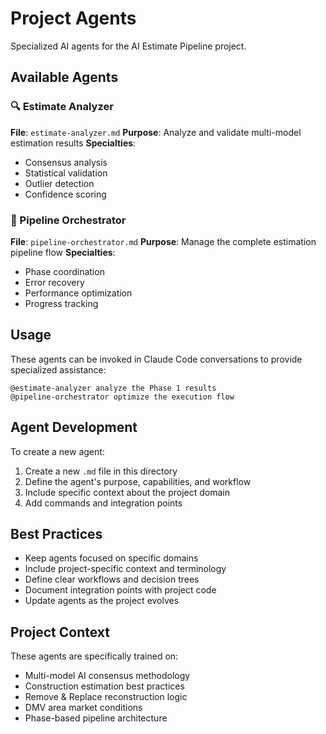 # Project Agents

Specialized AI agents for the AI Estimate Pipeline project.

## Available Agents

### 🔍 Estimate Analyzer
**File**: `estimate-analyzer.md`
**Purpose**: Analyze and validate multi-model estimation results
**Specialties**: 
- Consensus analysis
- Statistical validation
- Outlier detection
- Confidence scoring

### 🎯 Pipeline Orchestrator  
**File**: `pipeline-orchestrator.md`
**Purpose**: Manage the complete estimation pipeline flow
**Specialties**:
- Phase coordination
- Error recovery
- Performance optimization
- Progress tracking

## Usage

These agents can be invoked in Claude Code conversations to provide specialized assistance:

```
@estimate-analyzer analyze the Phase 1 results
@pipeline-orchestrator optimize the execution flow
```

## Agent Development

To create a new agent:
1. Create a new `.md` file in this directory
2. Define the agent's purpose, capabilities, and workflow
3. Include specific context about the project domain
4. Add commands and integration points

## Best Practices

- Keep agents focused on specific domains
- Include project-specific context and terminology
- Define clear workflows and decision trees
- Document integration points with project code
- Update agents as the project evolves

## Project Context

These agents are specifically trained on:
- Multi-model AI consensus methodology
- Construction estimation best practices
- Remove & Replace reconstruction logic
- DMV area market conditions
- Phase-based pipeline architecture